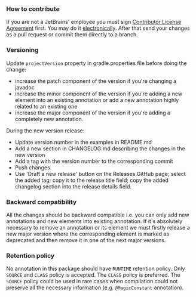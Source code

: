 ### How to contribute
If you are not a JetBrains' employee you must sign [Contributor License Agreement](https://www.jetbrains.org/display/IJOS/Contributor+Agreement) first. 
You may do it [electronically](https://www.jetbrains.com/agreements/cla/). After that send your changes as a pull request or commit them directly to a branch.

### Versioning
Update `projectVersion` property in gradle.properties file before doing the change:
* increase the patch component of the version if you're changing a javadoc
* increase the minor component of the version if you're adding a new element into an existing annotation or add 
a new annotation highly related to an existing one
* increase the major component of the version if you're adding a completely new annotation.

During the new version release:
* Update version number in the examples in README.md
* Add a new section in CHANGELOG.md describing the changes in the new version
* Add a tag with the version number to the corresponding commit
* Push changes
* Use 'Draft a new release' button on the Releases GitHub page; select the added tag; copy it to the release title
 field; copy the added changelog section into the release details field.

### Backward compatibility
All the changes should be backward compatible i.e. you can only add new annotations and new elements into existing annotation. 
If it's absolutely necessary to remove an annotation or its element we must firstly release a new major version where 
the corresponding element is marked as deprecated and then remove it in one of the next major versions.

### Retention policy
No annotation in this package should have `RUNTIME` retention policy. Only `SOURCE` and `CLASS` policy is accepted. 
The `CLASS` policy is preferred. The `SOURCE` policy could be used in rare cases when compilation could not preserve all 
the necessary information (e.g. `@MagicConstant` annotation).